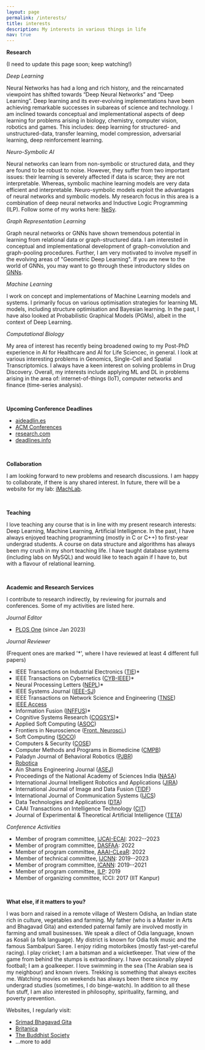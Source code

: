 ```yaml
---
layout: page
permalink: /interests/
title: interests
description: My interests in various things in life
nav: true
---
```


**Research**

(I need to update this page soon; keep watching!)

*Deep Learning*

Neural Networks has had a long and rich history, and the reincarnated viewpoint has shifted towards “Deep Neural Networks” and “Deep Learning”. Deep learning and its ever-evolving implementations have been achieving remarkable successes in subareas of science and technology. I am inclined towards conceptual and implementational aspects of deep learning for problems arising in biology, chemistry, computer vision, robotics and games. This includes: deep learning for structured- and unstructured-data, transfer learning, model compression, adversarial learning, deep reinforcement learning.


*Neuro-Symbolic AI*

Neural networks can learn from non-symbolic or structured data, and they are found to be robust to noise. However, they suffer from two important issues: their learning is severely affected if data is scarce; they are not interpretable. Whereas, symbolic machine learning models are very data efficient and interpretable. Neuro-symbolic models exploit the advantages of neural networks and symbolic models. My research focus in this area is a combination of deep neural networks and Inductive Logic Programming (ILP). Follow some of my works here:
<a rel="external nofollow" href="https://github.com/tirtharajdash/NeSy" target="_blank">NeSy</a>.


*Graph Representation Learning*

Graph neural networks or GNNs have shown tremendous potential in learning from relational data or graph-structured data. I am interested in conceptual and implementational development of graph-convolution and graph-pooling procedures. Further, I am very motivated to involve myself in the evolving areas of "Geometric Deep Learning". If you are new to the world of GNNs, you may want to go through these introductory slides on <a rel="external nofollow" href="https://github.com/tirtharajdash/CS-F425_Deep-Learning/blob/main/Lectures/AISymp22_GNNs.pdf" target="_blank">GNNs</a>.


*Machine Learning*

I work on concept and implementations of Machine Learning models and systems. I primarily focus on various optimisation strategies for learning ML models, including structure optimisation and Bayesian learning. In the past, I have also looked at Probabilistic Graphical Models (PGMs), albeit in the context of Deep Learning.

*Computational Biology*

My area of interest has recently being broadened owing to my Post-PhD experience in AI for Healthcare and AI for Life Sciencec, in general. I look at various interesting problems in Genomics, Single-Cell and Spatial Transcriptomics. I always have a keen interest on solving problems in Drug Discovery. Overall, my interests include applying ML and DL in problems arising in the area of: internet-of-things (IoT), computer networks and finance (time-series analysis).

<br/>

**Upcoming Conference Deadlines**

- <a rel="external nofollow" href="https://aideadlin.es/?sub=ML,CV,CG,NLP,RO,SP,DM" target="_blank">aideadlin.es</a>
- <a rel="external nofollow" href="https://www.acm.org/upcoming-conferences" target="_blank">ACM Conferences</a>
- <a rel="external nofollow" href="https://research.com/upcoming-conferences/computer-science/machine-learning" target="_blank">research.com</a>
- <a rel="external nofollow" href="https://deadlines.info/?sub=ML,CV,CG,NLP,RO,SP,DM,APL&ranking=A,B,C,D,NA" target="_blank">deadlines.info</a>

<br/>


**Collaboration**

I am looking forward to new problems and research discussions. I am happy to collaborate, if there is any shared interest. In future, there will be a website for my lab: <a href="https://github.com/iMachLab" target="_blank">iMachLab</a>.

<br/>

**Teaching**

I love teaching any course that is in line with my present research interests: Deep Learning, Machine Learning, Artificial Intelligence. In the past, I have always enjoyed teaching programming (mostly in C or C++) to first-year undergrad students. A course on data structure and algorithms has always been my crush in my short teaching life. I have taught database systems (including labs on MySQL) and would like to teach again if I have to, but with a flavour of relational learning.
 
<br/>

**Academic and Research Services**

I contribute to research indirectly, by reviewing for journals and conferences. Some of my activities are listed here.

*Journal Editor*

- <a rel="external nofollow" href="https://journals.plos.org/plosone/" target="_blank">PLOS One</a> (since Jan 2023)

*Journal Reviewer*

(Frequent ones are marked '*', where I have reviewed at least 4 different full papers)

- IEEE Transactions on Industrial Electronics (<a rel="external nofollow" href="http://www.ieee-ies.org/pubs/transactions-on-industrial-electronics" target="_blank">TIE</a>)*
- IEEE Transactions on Cybernetics (<a rel="external nofollow" href="https://www.ieeesmc.org/publications/transactions-on-cybernetics" target="_blank">CYB-IEEE</a>)*
- Neural Processing Letters (<a rel="external nofollow" href="https://www.springer.com/journal/11063" target="_blank">NEPL</a>)*
- IEEE Systems Journal (<a rel="external nofollow" href="https://ieeesystemsjournal.org/" target="_blank">IEEE-SJ</a>)
- IEEE Transactions on Network Science and Engineering (<a rel="external nofollow" href="https://www.comsoc.org/publications/journals/ieee-tnse" target="_blank">TNSE</a>)
- <a rel="external nofollow" href="https://ieeeaccess.ieee.org/" target="_blank">IEEE Access</a>
- Information Fusion (<a rel="external nofollow" href="https://www.sciencedirect.com/journal/information-fusion/" target="_blank">INFFUS</a>)*
- Cognitive Systems Research (<a rel="external nofollow" href="https://www.journals.elsevier.com/cognitive-systems-research" target="_blank">COGSYS</a>)* 
- Applied Soft Computing (<a rel="external nofollow" href="https://www.sciencedirect.com/journal/applied-soft-computing" target="_blank">ASOC</a>)
- Frontiers in Neuroscience (<a rel="external nofollow" href="https://www.frontiersin.org/journals/neuroscience" target="_blank">Front. Neurosci.</a>)
- Soft Computing (<a rel="external nofollow" href="https://www.springer.com/journal/500" target="_blank">SOCO</a>)
- Computers & Security (<a rel="external nofollow" href="https://www.journals.elsevier.com/computers-and-security" target="_blank">COSE</a>) 
- Computer Methods and Programs in Biomedicine (<a rel="external nofollow" href="https://www.journals.elsevier.com/computer-methods-and-programs-in-biomedicine" target="_blank">CMPB</a>) 
- Paladyn Journal of Behavioral Robotics (<a rel="external nofollow" href="https://www.degruyter.com/view/journals/pjbr/pjbr-overview.xml" target="_blank">PJBR</a>)
- <a rel="external nofollow" href="https://www.cambridge.org/core/journals/robotica" target="_blank">Robotica</a>
- Ain Shams Engineering Journal (<a rel="external nofollow" href="https://www.journals.elsevier.com/ain-shams-engineering-journal" target="_blank">ASEJ</a>) 
- Proceedings of the National Academy of Sciences India (<a rel="external nofollow" href="https://www.springer.com/journal/40010" target="_blank">NASA</a>)
- International Journal Intelligent Robotics and Applications (<a rel="external nofollow" href="https://www.springer.com/journal/41315" target="_blank">JIRA</a>)
- International Journal of Image and Data Fusion (<a rel="external nofollow" href="https://www.tandfonline.com/toc/tidf20/current" target="_blank">TIDF</a>) 
- International Journal of Communication Systems (<a rel="external nofollow" href="https://onlinelibrary.wiley.com/journal/10991131" target="_blank">IJCS</a>) 
- Data Technologies and Applications (<a rel="external nofollow" href="https://www.emeraldgrouppublishing.com/journal/dta" target="_blank">DTA</a>)
- CAAI Transactions on Intelligence Technology (<a rel="external nofollow" href="https://digital-library.theiet.org/content/journals/trit" target="_blank">CIT</a>)
- Journal of Experimental & Theoretical Artificial Intelligence (<a rel="external nofollow" href="https://www.tandfonline.com/toc/teta20/current" target="_blank">TETA</a>)


*Conference Activities*

- Member of program committee, <a rel="external nofollow" href="https://ijcai-23.org/" target="_blank">IJCAI-ECAI</a>: 2022--2023
- Member of program committee, <a rel="external nofollow" href="https://www.dasfaa2022.org/" target="_blank">DASFAA</a>: 2022
- Member of program committee, <a rel="external nofollow" href="https://clear-workshop.github.io/" target="_blank">AAAI-CLeaR</a>: 2022
- Member of technical committee, <a rel="external nofollow" href="https://dblp.org/db/conf/ijcnn/index" target="_blank">IJCNN</a>: 2019--2023
- Member of program committee, <a rel="external nofollow" href="https://dblp.org/db/conf/icann/" target="_blank">ICANN</a>: 2019--2021
- Member of program committee, <a rel="external nofollow" href="https://dblp.org/db/conf/ilp/" target="_blank">ILP</a>: 2019
- Member of organizing committee, ICCI: 2017 (IIT Kanpur)


<br/>

**What else, if it matters to you?**

I was born and raised in a remote village of Western Odisha, an Indian state rich in culture, vegetables and farming. My father (who is a Master in Arts and Bhagavad Gita) and extended paternal family are involved mostly in farming and small businesses. We speak a dilect of Odia language, known as Kosali (a folk language). My district is known for Odia folk music and the famous Sambalpuri Saree. I enjoy riding motorbikes (mostly fast-yet-careful racing). I play cricket; I am a batsman and a wicketkeeper. That view of the game from behind the stumps is extraordinary. I have occasionally played football; I am a goalkeeper. I love swimming in the sea (The Arabian sea is my neighbour) and known rivers. Trekking is something that always excites me. Watching movies on weekends has always been there since my undergrad studies (sometimes, I do binge-watch). In addition to all these fun stuff, I am also interested in philosophy, spirituality, farming, and poverty prevention.

Websites, I regularly visit:

- <a rel="external nofollow" href="https://www.bhagavad-gita.org/" target="_blank">Srimad Bhagavad Gita</a>
- <a rel="external nofollow" href="https://www.britannica.com/" target="_blank">Britanica</a>
- <a rel="external nofollow" href="https://thebuddhistsociety.org/page/home" target="_blank">The Buddhist Society</a>
- ...more to add 
